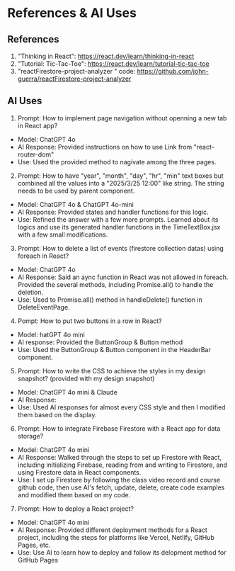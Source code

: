 # References & AI Uses

## References
1. "Thinking in React": https://react.dev/learn/thinking-in-react
2. "Tutorial: Tic-Tac-Toe": https://react.dev/learn/tutorial-tic-tac-toe
3. "reactFirestore-project-analyzer " code: https://github.com/john-guerra/reactFirestore-project-analyzer

## AI Uses
1. Prompt: How to implement page navigation without openning a new tab in React app?
- Model: ChatGPT 4o
- AI Response: Provided instructions on how to use Link from "react-router-dom"
- Use: Used the provided method to nagivate among the three pages.

2. Prompt: How to have "year", "month", "day", "hr", "min" text boxes but combined all the values into a "2025/3/25 12:00" like string. The string needs to be used by parent component.
- Model: ChatGPT 4o & ChatGPT 4o-mini
- AI Response: Provided states and handler functions for this logic.
- Use: Refined the answer with a few more prompts. Learned about its logics and use its generated handler functions in the TimeTextBox.jsx with a few small modifications.

3. Prompt: How to delete a list of events (firestore collection datas) using foreach in React?
- Model: ChatGPT 4o
- AI Response: Said an aync function in React was not allowed in foreach. Provided the several methods, including Promise.all() to handle the deletion.
- Use: Used to Promise.all() method in handleDelete() function in DeleteEventPage.

4. Pompt: How to put two buttons in a row in React?
- Model: hatGPT 4o mini
- AI response: Provided the ButtonGroup & Button method
- Use: Used the ButtonGroup & Button component in the HeaderBar component.

5. Prompt: How to write the CSS to achieve the styles in my design snapshot? (provided with my design snapshot)
- Model: ChatGPT 4o mini & Claude 
- AI Response: 
- Use: Used AI responses for almost every CSS style and then I modified them based on the display.

6. Prompt: How to integrate Firebase Firestore with a React app for data storage?
- Model: ChatGPT 4o mini
- AI Response: Walked through the steps to set up Firestore with React, including initializing Firebase, reading from and writing to Firestore, and using Firestore data in React components.
- Use: I set up Firestore by following the class video record and course github code, then use AI's fetch, update, delete, create code examples and modified them based on my code.

7. Prompt: How to deploy a React project?
- Model: ChatGPT 4o mini
- AI Response: Provided different deployment methods for a React project, including the steps for platforms like Vercel, Netlify, GitHub Pages, etc. 
- Use: Use AI to learn how to deploy and follow its delopment method for GitHub Pages